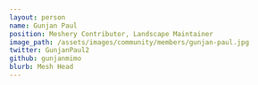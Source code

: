 ```yaml
---
layout: person
name: Gunjan Paul
position: Meshery Contributor, Landscape Maintainer
image_path: /assets/images/community/members/gunjan-paul.jpg
twitter: GunjanPaul2
github: gunjanmimo
blurb: Mesh Head
---
```

